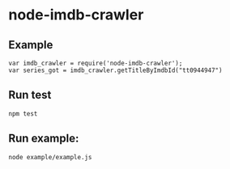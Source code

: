 # node-imdb-crawler


## Example
```
var imdb_crawler = require('node-imdb-crawler');
var series_got = imdb_crawler.getTitleByImdbId("tt0944947")
```

## Run test
`npm test`

## Run example:
`node example/example.js`
